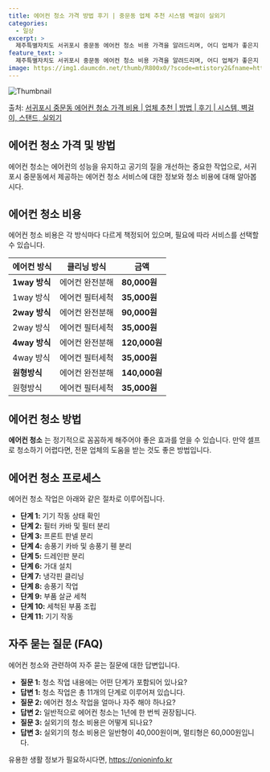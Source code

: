 ```yaml
---
title: 에어컨 청소 가격 방법 후기 | 중문동 업체 추천 시스템 벽걸이 실외기
categories:
  - 일상
excerpt: >
  제주특별자치도 서귀포시 중문동 에어컨 청소 비용 가격을 알려드리며, 어디 업체가 좋은지 후기를 통해 알아보겠습니다. 현재 글에서는 시스템, 벽걸이, 스탠드, 실외기 각각에 대해 청소 비용이 나와 있으니 참고하시면 되겠습니다. 에어컨 분해 청소 방법 보기 👈 클릭셀프 에어컨 청소 방법 보기👈 클릭서귀포시 중문동 에어컨 청소 비용시스템에어컨 방식클리닝방식금액1way 방식에어컨 완전분해80,000원1way 방식에어컨 필터세척35,000원2way 방식에어컨 완전분해90,000원2way 방식에어컨 필터세척35,000원4way 방식에어컨 완전분해120,000원4way 방식에어컨 필터세척35,000원원형방식에어컨 완전분해140,000원원형방식에어컨 필터세척35,000원에어컨 청소 견적 샘플 보기 👈 클릭에어컨 냄새의..
feature_text: >
  제주특별자치도 서귀포시 중문동 에어컨 청소 비용 가격을 알려드리며, 어디 업체가 좋은지 후기를 통해 알아보겠습니다. 현재 글에서는 시스템, 벽걸이, 스탠드, 실외기 각각에 대해 청소 비용이 나와 있으니 참고하시면 되겠습니다. 에어컨 분해 청소 방법 보기 👈 클릭셀프 에어컨 청소 방법 보기👈 클릭서귀포시 중문동 에어컨 청소 비용시스템에어컨 방식클리닝방식금액1way 방식에어컨 완전분해80,000원1way 방식에어컨 필터세척35,000원2way 방식에어컨 완전분해90,000원2way 방식에어컨 필터세척35,000원4way 방식에어컨 완전분해120,000원4way 방식에어컨 필터세척35,000원원형방식에어컨 완전분해140,000원원형방식에어컨 필터세척35,000원에어컨 청소 견적 샘플 보기 👈 클릭에어컨 냄새의..
image: https://img1.daumcdn.net/thumb/R800x0/?scode=mtistory2&fname=https%3A%2F%2Ft1.daumcdn.net%2Ftistory_admin%2Fstatic%2Fimages%2FopenGraph%2Fopengraph.png
---
```


![Thumbnail](https://img1.daumcdn.net/thumb/R800x0/?scode=mtistory2&fname=https%3A%2F%2Ft1.daumcdn.net%2Ftistory_admin%2Fstatic%2Fimages%2FopenGraph%2Fopengraph.png)

<p>출처: <a href="https://onioninfo.kr/entry/%EC%84%9C%EA%B7%80%ED%8F%AC%EC%8B%9C-%EC%A4%91%EB%AC%B8%EB%8F%99-%EC%97%90%EC%96%B4%EC%BB%A8-%EC%B2%AD%EC%86%8C-%EA%B0%80%EA%B2%A9-%EB%B9%84%EC%9A%A9-%EC%97%85%EC%B2%B4-%EC%B6%94%EC%B2%9C-%EB%B0%A9%EB%B2%95-%ED%9B%84%EA%B8%B0-%EC%8B%9C%EC%8A%A4%ED%85%9C-%EB%B2%BD%EA%B1%B8%EC%9D%B4-%EC%8A%A4%ED%83%A0%EB%93%9C-%EC%8B%A4%EC%99%B8%EA%B8%B0" rel="dofollow">서귀포시 중문동 에어컨 청소 가격 비용 | 업체 추천 | 방법 | 후기 | 시스템, 벽걸이, 스탠드, 실외기</a> </p>

## 에어컨 청소 가격 및 방법

에어컨 청소는 에어컨의 성능을 유지하고 공기의 질을 개선하는 중요한 작업으로, 서귀포시 중문동에서 제공하는 에어컨 청소 서비스에 대한 정보와
청소 비용에 대해 알아봅시다.

## 에어컨 청소 비용

에어컨 청소 비용은 각 방식마다 다르게 책정되어 있으며, 필요에 따라 서비스를 선택할 수 있습니다.

에어컨 방식 | 클리닝 방식 | 금액  
---|---|---  
**1way 방식** | 에어컨 완전분해 | **80,000원**  
1way 방식 | 에어컨 필터세척 | **35,000원**  
**2way 방식** | 에어컨 완전분해 | **90,000원**  
2way 방식 | 에어컨 필터세척 | **35,000원**  
**4way 방식** | 에어컨 완전분해 | **120,000원**  
4way 방식 | 에어컨 필터세척 | **35,000원**  
**원형방식** | 에어컨 완전분해 | **140,000원**  
원형방식 | 에어컨 필터세척 | **35,000원**  
  


## 에어컨 청소 방법

**에어컨 청소** 는 정기적으로 꼼꼼하게 해주어야 좋은 효과를 얻을 수 있습니다. 만약 셀프로 청소하기 어렵다면, 전문 업체의 도움을 받는
것도 좋은 방법입니다.

## 에어컨 청소 프로세스

에어컨 청소 작업은 아래와 같은 절차로 이루어집니다.

  * **단계 1:** 기기 작동 상태 확인
  * **단계 2:** 필터 카바 및 필터 분리
  * **단계 3:** 프론트 판넬 분리
  * **단계 4:** 송풍기 카바 및 송풍기 휀 분리
  * **단계 5:** 드레인판 분리
  * **단계 6:** 가대 설치
  * **단계 7:** 냉각핀 클리닝
  * **단계 8:** 송풍기 작업
  * **단계 9:** 부품 살균 세척
  * **단계 10:** 세척된 부품 조립
  * **단계 11:** 기기 작동

## 자주 묻는 질문 (FAQ)

에어컨 청소와 관련하여 자주 묻는 질문에 대한 답변입니다.

  * **질문 1:** 청소 작업 내용에는 어떤 단계가 포함되어 있나요?
  * **답변 1:** 청소 작업은 총 11개의 단계로 이루어져 있습니다.
  * **질문 2:** 에어컨 청소 작업을 얼마나 자주 해야 하나요?
  * **답변 2:** 일반적으로 에어컨 청소는 1년에 한 번씩 권장됩니다.
  * **질문 3:** 실외기의 청소 비용은 어떻게 되나요?
  * **답변 3:** 실외기의 청소 비용은 일반형이 40,000원이며, 멀티형은 60,000원입니다.







 

유용한 생활 정보가 필요하시다면, <a href="https://onioninfo.kr" rel="dofollow">https://onioninfo.kr</a>


